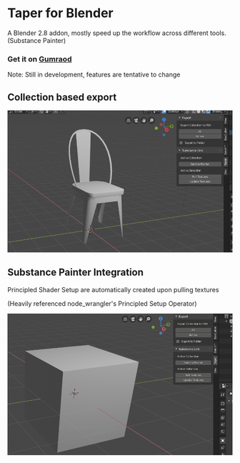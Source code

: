 # Taper for Blender
A Blender 2.8 addon, mostly speed up the workflow across different tools. (Substance Painter)

### Get it on [Gumraod](https://gum.co/OeQod)
Note: Still in development, features are tentative to change

## Collection based export
![](https://github.com/BennyKok/Taper/blob/master/gif/Feature%20Showcase%201.gif)
## Substance Painter Integration
Principled Shader Setup are automatically created upon pulling textures

(Heavily referenced node_wrangler's Principled Setup Operator)

![](https://github.com/BennyKok/Taper/blob/master/gif/Feature%20Showcase%202.gif)
